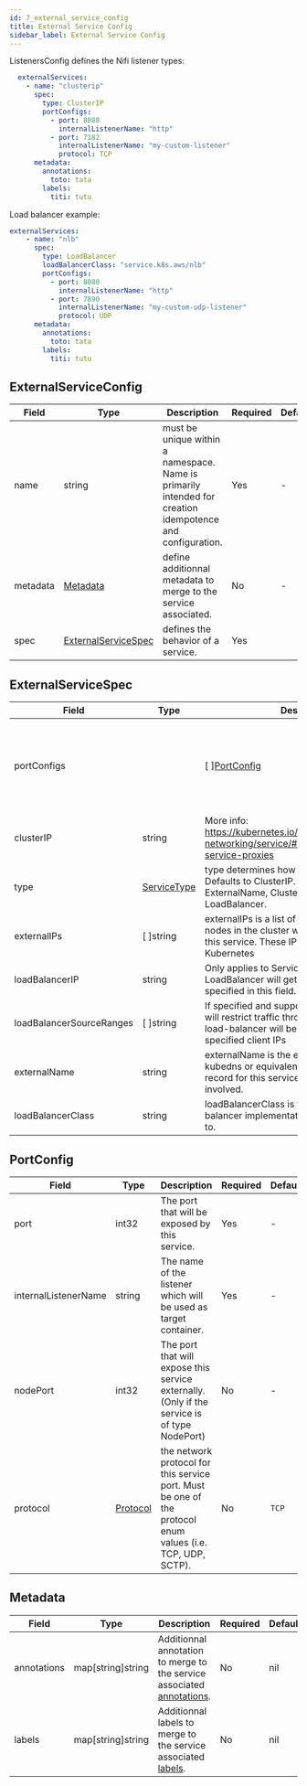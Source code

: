 ```yaml
---
id: 7_external_service_config
title: External Service Config
sidebar_label: External Service Config
---
```


ListenersConfig defines the Nifi listener types:

```yaml
  externalServices:
    - name: "clusterip"
      spec:
        type: ClusterIP
        portConfigs:
          - port: 8080
            internalListenerName: "http"
          - port: 7182
            internalListenerName: "my-custom-listener"
            protocol: TCP
      metadata:
        annotations:
          toto: tata
        labels:
          titi: tutu
```

Load balancer example:

```yaml
externalServices:
    - name: "nlb"
      spec:
        type: LoadBalancer
        loadBalancerClass: "service.k8s.aws/nlb"
        portConfigs:
          - port: 8080
            internalListenerName: "http"
          - port: 7890
            internalListenerName: "my-custom-udp-listener"
            protocol: UDP
      metadata:
        annotations:
          toto: tata
        labels:
          titi: tutu
```

## ExternalServiceConfig

|Field|Type|Description|Required|Default|
|-----|----|-----------|--------|--------|
|name|string| must be unique within a namespace. Name is primarily intended for creation idempotence and configuration.| Yes | - |
|metadata|[Metadata](#metadata)|define additionnal metadata to merge to the service associated.| No | - |
|spec|[ExternalServiceSpec](#externalservicespec)| defines the behavior of a service.| Yes |  |

## ExternalServiceSpec

Field|Type|Description|Required|Default|
|-----|----|-----------|--------|--------|
|portConfigs||\[&nbsp;\][PortConfig](#portconfig)| Contains the list port for the service and the associated listener| Yes | - |
|clusterIP|string| More info: https://kubernetes.io/docs/concepts/services-networking/service/#virtual-ips-and-service-proxies | No | - |
|type|[ServiceType](https://godoc.org/k8s.io/api/core/v1#ServiceType)| type determines how the Service is exposed. Defaults to ClusterIP. Valid options are ExternalName, ClusterIP, NodePort, and LoadBalancer. | No | - |
|externalIPs|\[&nbsp;\]string| externalIPs is a list of IP addresses for which nodes in the cluster will also accept traffic for this service.  These IPs are not managed by Kubernetes | No | - |
|loadBalancerIP|string| Only applies to Service Type: LoadBalancer. LoadBalancer will get created with the IP specified in this field. | No | - |
|loadBalancerSourceRanges|\[&nbsp;\]string| If specified and supported by the platform, this will restrict traffic through the cloud-provider load-balancer will be restricted to the specified client IPs | No | - |
|externalName|string| externalName is the external reference that kubedns or equivalent will return as a CNAME record for this service. No proxying will be involved. | No | - |
|loadBalancerClass|string| loadBalancerClass is the class of the load balancer implementation this Service belongs to. | No | - |

## PortConfig

Field|Type|Description|Required|Default|
|-----|----|-----------|--------|--------|
|port|int32| The port that will be exposed by this service. | Yes | - |
|internalListenerName|string| The name of the listener which will be used as target container. | Yes | - |
|nodePort|int32| The port that will expose this service externally. (Only if the service is of type NodePort) | No | - |
|protocol|[Protocol](https://pkg.go.dev/k8s.io/api/core/v1#Protocol)| the network protocol for this service port. Must be one of the protocol enum values (i.e. TCP, UDP, SCTP).  | No | `TCP` |

## Metadata

Field|Type|Description|Required|Default|
|-----|----|-----------|--------|--------|
| annotations | map\[string\]string | Additionnal annotation to merge to the service associated [annotations](https://kubernetes.io/docs/concepts/overview/working-with-objects/annotations/#syntax-and-character-set). |No|nil|
| labels  | map\[string\]string | Additionnal labels to merge to the service associated [labels](https://kubernetes.io/docs/concepts/overview/working-with-objects/labels/#syntax-and-character-set).               |No|nil|
